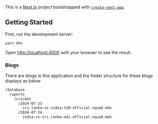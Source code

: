 This is a [Next.js](https://nextjs.org/) project bootstrapped with [`create-next-app`](https://github.com/vercel/next.js/tree/canary/packages/create-next-app).

## Getting Started

First, run the development server:

```bash
yarn dev
```

Open [http://localhost:4000](http://localhost:4000) with your browser to see the result.

### Blogs

There are blogs in this application and the folder structure for these blogs displays as below

```bash
/database
  /sports
    /cricket
      /2024-07-23
        sri-lanka-vs-india-t20-official-squad.mdx
      /2024-07-24
        india-vs-sri-lanka-odi-official-squad.mdx
```
